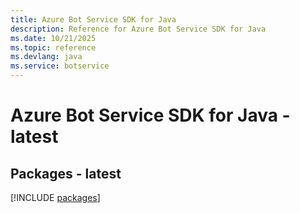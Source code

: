 ```yaml
---
title: Azure Bot Service SDK for Java
description: Reference for Azure Bot Service SDK for Java
ms.date: 10/21/2025
ms.topic: reference
ms.devlang: java
ms.service: botservice
---
```

# Azure Bot Service SDK for Java - latest
## Packages - latest
[!INCLUDE [packages](bot-service-index.md)]